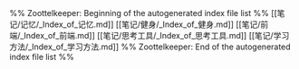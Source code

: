 %% Zoottelkeeper: Beginning of the autogenerated index file list  %%
 [[笔记/记忆/_Index_of_记忆.md]]
 [[笔记/健身/_Index_of_健身.md]]
 [[笔记/前端/_Index_of_前端.md]]
 [[笔记/思考工具/_Index_of_思考工具.md]]
 [[笔记/学习方法/_Index_of_学习方法.md]]
%% Zoottelkeeper: End of the autogenerated index file list  %%

